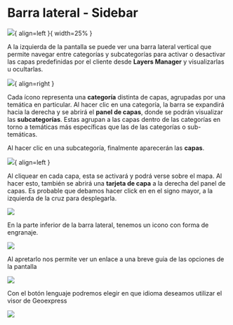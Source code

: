 # Barra lateral - Sidebar

![](../images/barra.png){ align=left }{ width=25% }

A la izquierda de la pantalla se puede ver una barra lateral vertical que permite navegar entre categorías y subcategorías para activar o desactivar las capas predefinidas por el cliente desde **Layers Manager** y visualizarlas u ocultarlas.

![](../images/barra1.png){ align=right }

Cada ícono representa una **categoría** distinta de capas, agrupadas por una temática en particular. Al hacer clic en una categoría, la barra se expandirá hacia la derecha y se abrirá el **panel de capas**, donde se podrán visualizar las **subcategorías**. 
Estas agrupan a las capas dentro de las categorías en torno a temáticas más específicas que las de las categorías o sub-temáticas.

Al hacer clic en una subcategoría, finalmente aparecerán las **capas**.

![](../images/barra2.png){ align=left }

Al cliquear en cada capa, esta se activará y podrá verse sobre el mapa. Al hacer esto, también se abrirá una **tarjeta de capa** a la derecha del panel de capas. Es probable que debamos hacer click en en el signo mayor, a la izquierda de la cruz para desplegarla.

![](../images/barra3.png)

En la parte inferior de la barra lateral, tenemos un icono con forma de engranaje.

![](../images/barra4.png)

Al apretarlo nos permite ver un enlace a una breve guia de las opciones de la pantalla

![](../images/barra5.png)

Con el botón lenguaje podremos elegir en que idioma deseamos utilizar el visor de Geoexpress

![](../images/barra6.png)

